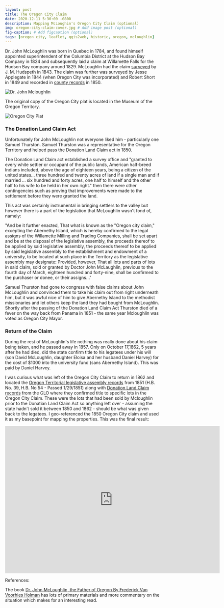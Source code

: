 ```yaml
---
layout: post
title: The Oregon City Claim
date: 2020-12-11 5:30:00 -0800
description: Mapping McLoughin's Oregon City Claim (optional)
img: oregon-city-claim-cover.jpg # Add image post (optional)
fig-caption: # Add figcaption (optional)
tags: [oregon city, leaflet, qgis2web, historic, oregon, mcloughlin]
---
```


Dr. John McLoughlin was born in Quebec in 1784, and found himself appointed superintendent of the Columbia District at the Hudson Bay Company in 1824 and subsequently laid a claim at Willamette Falls for the Hudson Bay company around 1829. McLoughlin had the claim [surveyed](https://www.oregonhistoryproject.org/articles/historical-records/mcloughlin-land-survey-claim-1843/#.X9OflNhKiUk) by J. M. Hudspeth in 1843. The claim was further was surveyed by Jesse Applegate in 1844 (when Oregon City was incorporated) and Robert Short in 1849 and recorded in [county records](http://cmap.clackamas.us/survey/SDImages/2S2E/31/0002.TIF) in 1850.

![Dr. John Mcloughlin]({{site.baseurl}}/assets/img/oregon-city-mcloughlin.jpg)

The original copy of the Oregon City plat is located in the Museum of the Oregon Territory.

![Oregon City Plat]({{site.baseurl}}/assets/img/oregon-city-plat.jpg)

### The Donation Land Claim Act

Unfortunately for John McLoughlin not everyone liked him - particularly one Samuel Thurston. Samuel Thurston was a representative for the Oregon Territory and helped pass the Donation Land Claim act in 1850. 

The Donation Land Claim act established a survey office and "granted to every white settler or occupant of the public lands, American half-breed Indians included, above the age of eighteen years, being a citizen of the united states... three hundred and twenty acres of land if a single man and if married ... six hundred and forty acres, one half to himself and the other half to his wife to be held in her own right." then there were other contingencies such as proving that improvements were made to the settlement before they were granted the land. 

This act was certainly instrumental in bringing settlers to the valley but however there is a part of the legislation that McLoughlin wasn't fond of, namely:

"And be it further enacted, That what is known as the "Oregon city claim," excepting the Abernethy Island, which is hereby confirmed to the legal assigns of the Willamette Milling and Trading Companies, shall be set apart and be at the disposal of the legislative assembly, the proceeds thereof to be applied by said legislative assembly, the proceeds thereof to be applied by said legislative assembly to the establishment and endowment of a university, to be located at such place in the Territory as the legislative assembly may designate: Provided, however, That all lots and parts of lots in said claim, sold or granted by Doctor John McLaughlin, previous to the fourth day of March, eighteen hundred and forty-nine, shall be confirmed to the purchaser or donee, or their assigns..."

Samuel Thurston had gone to congress with false claims about John McLoughlin and convinced them to take his claim out from right underneath him, but it was awful nice of him to give Abernethy Island to the methodist missionaries and let others keep the land they had bought from McLoughlin. Shortly after the passing of the Donation Land Claim Act Thurston died of a fever on the way back from Panama in 1851 - the same year Mcloughlin was voted as Oregon City Mayor.

### Return of the Claim

During the rest of McLoughlin's life nothing was really done about his claim being taken, and he passed away in 1857. Only on October 17,1862, 5 years after he had died, did the state confirm title to his legatees under his will (son David McLoughlin, daughter Eloisa and her husband Daniel Harvey) for the cost of $1000 into the university fund (sans Abernethy Island). This was paid by Daniel Harvey.

I was curious what was left of the Oregon City Claim to return in 1862 and located the [Oregon Territorial legislative assembly records](https://babel.hathitrust.org/cgi/pt?id=mdp.35112203963139;view=1up;seq=40) from 1851 (H.B. No. 39, H.B. No 54 - Passed 1/29/1851) along with [Donation Land Claim records](https://glorecords.blm.gov/details/patent/default.aspx?accession=ORORAA%20043940&docClass=SER&sid=54ha5yos.fxl) from the GLO where they confirmed title to specific lots in the Oregon City Claim. These were the lots that had been sold by Mcloughlin prior to the Donatian Land Claim Act so anything left over - assuming the state hadn't sold it between 1850 and 1862 - should be what was given back to the legatees. I geo-referenced the 1850 Oregon City claim and used it as my basepoint for mapping the properties. This was the final result:

<div class="embed-container">
  <iframe
      src="https://anthonyblackham.github.io/oregoncity/"
      width="700"
      height="480"
      frameborder="0"
      allowfullscreen="">
  </iframe>
</div>

References:

The book [Dr. John McLoughlin, the Father of Oregon By Frederick Van Voorhies Holman](https://www.google.com/books/edition/_/Q9sBAAAAMAAJ?hl=en&gbpv=0) has lots of primary materials and more commentary on the situation which makes for an interesting read.
